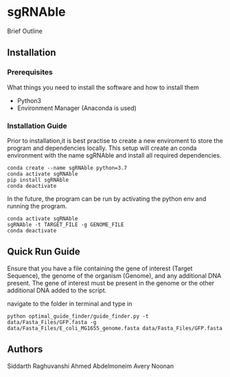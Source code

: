 # sgRNAble

Brief Outline

## Installation

### Prerequisites

What things you need to install the software and how to install them

* Python3
* Environment Manager (Anaconda is used)


### Installation Guide

Prior to installation,it is best practise to create a new enviroment to store the program and dependencies locally. This setup will create an conda environment with the name sgRNAble and install all required dependencies. 

```
conda create --name sgRNAble python=3.7
conda activate sgRNAble
pip install sgRNAble
conda deactivate
```

In the future, the program can be run by activating the python env and running the program.

```
conda activate sgRNAble
sgRNAble -t TARGET_FILE -g GENOME_FILE
conda deactivate
```

## Quick Run Guide

Ensure that you have a file containing the gene of interest (Target Sequence), the genome of the organism (Genome), and
any additional DNA present. The gene of interest must be present in the genome or the other additional DNA added to the script.

navigate to the folder in terminal and type in

```
python optimal_guide_finder/guide_finder.py -t data/Fasta_Files/GFP.fasta -g data/Fasta_Files/E_coli_MG1655_genome.fasta data/Fasta_Files/GFP.fasta
```

## Authors
Siddarth Raghuvanshi
Ahmed Abdelmoneim
Avery Noonan
